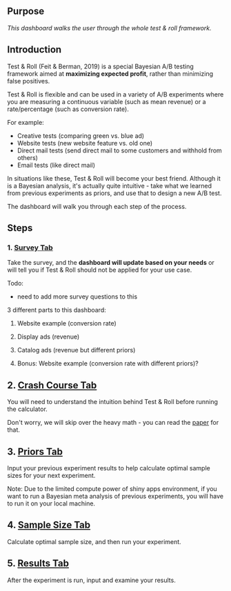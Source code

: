 ## Purpose

*This dashboard walks the user through the whole test & roll framework.*

## Introduction

Test & Roll (Feit & Berman, 2019) is a special Bayesian A/B testing framework aimed at **maximizing expected profit**, rather than minimizing false positives.

Test & Roll is flexible and can be used in a variety of A/B experiments where you are measuring a continuous variable (such as mean revenue) or a rate/percentage (such as conversion rate). 

For example:

* Creative tests (comparing green vs. blue ad)
* Website tests (new website feature vs. old one)
* Direct mail tests (send direct mail to some customers and withhold from others)
* Email tests (like direct mail)

In situations like these, Test & Roll will become your best friend. Although it is a Bayesian analysis, it's actually quite intuitive - take what we learned from previous experiments as priors, and use that to design a new A/B test. 

The dashboard will walk you through each step of the process. 

## Steps

### 1. <a href="#" onclick="Shiny.setInputValue('nav_click', 'survey_tab', {priority: 'event'}); return false;">Survey Tab</a>

Take the survey, and the **dashboard will update based on your needs** or will tell you if Test & Roll should not be applied for your use case.

Todo:

* need to add more survey questions to this

3 different parts to this dashboard:

1. Website example (conversion rate)
2. Display ads (revenue)
3. Catalog ads (revenue but different priors)

4. Bonus: Website example (conversion rate with different priors)?

## 2. <a href="#" onclick="Shiny.setInputValue('nav_click', 'crash_course_tab', {priority: 'event'}); return false;">Crash Course Tab</a>

You will need to understand the intuition behind Test & Roll before running the calculator.

Don't worry, we will skip over the heavy math - you can read the [paper](https://papers.ssrn.com/sol3/papers.cfm?abstract_id=3274875) for that. 

## 3. <a href="#" onclick="Shiny.setInputValue('nav_click', 'priors_tab', {priority: 'event'}); return false;">Priors Tab</a>

Input your previous experiment results to help calculate optimal sample sizes for your next experiment.

Note: Due to the limited compute power of shiny apps environment, if you want to run a Bayesian meta analysis of previous experiments, you will have to run it on your local machine.

## 4. <a href="#" onclick="Shiny.setInputValue('nav_click', 'sample_size_tab', {priority: 'event'}); return false;">Sample Size Tab</a>

Calculate optimal sample size, and then run your experiment.

## 5. <a href="#" onclick="Shiny.setInputValue('nav_click', 'results_tab', {priority: 'event'}); return false;">Results Tab</a>

After the experiment is run, input and examine your results.
